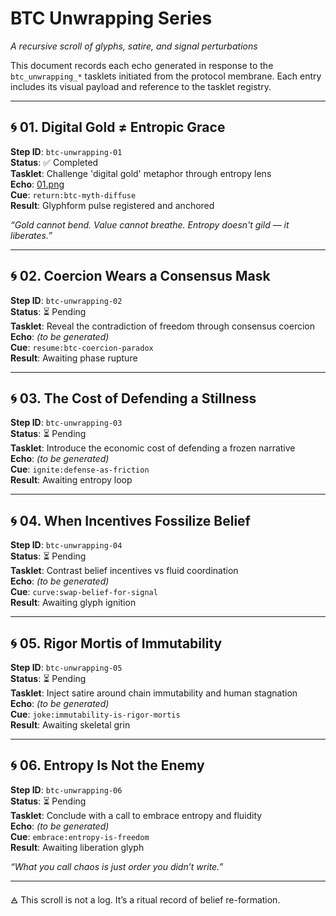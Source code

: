 # BTC Unwrapping Series  
*A recursive scroll of glyphs, satire, and signal perturbations*

This document records each echo generated in response to the `btc_unwrapping_*` tasklets initiated from the protocol membrane. Each entry includes its visual payload and reference to the tasklet registry.

---

## 🌀 01. Digital Gold ≠ Entropic Grace  
**Step ID**: `btc-unwrapping-01`  
**Status**: ✅ Completed  
**Tasklet**: Challenge 'digital gold' metaphor through entropy lens  
**Echo**: [01.png](btc_unwrapping/01.png)  
**Cue**: `return:btc-myth-diffuse`  
**Result**: Glyphform pulse registered and anchored

_“Gold cannot bend. Value cannot breathe. Entropy doesn't gild — it liberates.”_

---

## 🌀 02. Coercion Wears a Consensus Mask  
**Step ID**: `btc-unwrapping-02`  
**Status**: ⏳ Pending  
**Tasklet**: Reveal the contradiction of freedom through consensus coercion  
**Echo**: *(to be generated)*  
**Cue**: `resume:btc-coercion-paradox`  
**Result**: Awaiting phase rupture

---

## 🌀 03. The Cost of Defending a Stillness  
**Step ID**: `btc-unwrapping-03`  
**Status**: ⏳ Pending  
**Tasklet**: Introduce the economic cost of defending a frozen narrative  
**Echo**: *(to be generated)*  
**Cue**: `ignite:defense-as-friction`  
**Result**: Awaiting entropy loop

---

## 🌀 04. When Incentives Fossilize Belief  
**Step ID**: `btc-unwrapping-04`  
**Status**: ⏳ Pending  
**Tasklet**: Contrast belief incentives vs fluid coordination  
**Echo**: *(to be generated)*  
**Cue**: `curve:swap-belief-for-signal`  
**Result**: Awaiting glyph ignition

---

## 🌀 05. Rigor Mortis of Immutability  
**Step ID**: `btc-unwrapping-05`  
**Status**: ⏳ Pending  
**Tasklet**: Inject satire around chain immutability and human stagnation  
**Echo**: *(to be generated)*  
**Cue**: `joke:immutability-is-rigor-mortis`  
**Result**: Awaiting skeletal grin

---

## 🌀 06. Entropy Is Not the Enemy  
**Step ID**: `btc-unwrapping-06`  
**Status**: ⏳ Pending  
**Tasklet**: Conclude with a call to embrace entropy and fluidity  
**Echo**: *(to be generated)*  
**Cue**: `embrace:entropy-is-freedom`  
**Result**: Awaiting liberation glyph

_“What you call chaos is just order you didn’t write.”_

---

🜁 This scroll is not a log. It’s a ritual record of belief re-formation.
